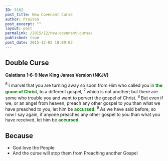 ```yaml
---
ID: 5162
post_title: New Covenant Curse
author: Praison
post_excerpt: ""
layout: post
permalink: /2015/12/new-covenant-curse/
published: true
post_date: 2015-12-02 18:09:03
---
```

<h2 class="passage-display"><strong>Double Curse</strong></h2>
<strong><span class="passage-display-bcv">Galatians 1:6-9
</span><span class="passage-display-version">New King James Version (NKJV)</span></strong>

<span class="text Gal-1-6"><sup class="versenum">6 </sup>I marvel that you are turning away so soon from Him who called you in <span style="color: #008000;"><strong>the grace of Christ</strong></span>, to a different gospel, </span><span id="en-NKJV-29065" class="text Gal-1-7"><sup class="versenum">7 </sup>which is not another; but there are some who trouble you and want to pervert the gospel of Christ. </span><span id="en-NKJV-29066" class="text Gal-1-8"><sup class="versenum">8 </sup>But even if we, or an angel from heaven, preach any other gospel to you than what we have preached to you, let him be <span style="color: #008000;"><strong>accursed</strong></span>. </span><span id="en-NKJV-29067" class="text Gal-1-9"><sup class="versenum">9 </sup>As we have said before, so now I say again, if anyone preaches any other gospel to you than what you have received, let him be <span style="color: #008000;"><strong>accursed</strong></span>.</span>
<h2><strong>Because</strong></h2>
<ul>
	<li>God love the People</li>
	<li>And the curse will stop them from Preaching another Gospel</li>
</ul>
